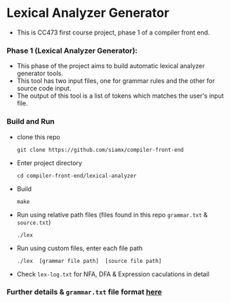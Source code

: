 # Lexical Analyzer Generator

- This is CC473 first course project, phase 1 of a compiler front end.

### Phase 1 (Lexical Analyzer Generator):
- This phase of the project aims to build automatic lexical analyzer generator tools.
- This tool has two input files, one for grammar rules and the other for source code input.
- The output of this tool is a list of tokens which matches the user's input file.

### Build and Run
- clone this repo

    `git clone https://github.com/siamx/compiler-front-end`

- Enter project directory

    `cd compiler-front-end/lexical-analyzer`

- Build

    `make`

- Run using relative path files (files found in this repo `grammar.txt` & `source.txt`)

    `./lex`

- Run using custom files, enter each file path

    `./lex  [grammar file path]  [source file path]`

- Check `lex-log.txt` for NFA, DFA & Expression caculations in detail

### Further details & `grammar.txt` file format [here](Lexical_Analyzer_Generator.pdf)
